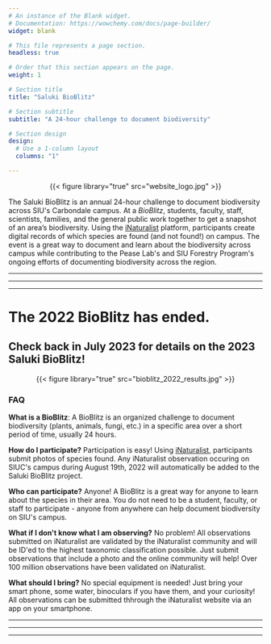 ```yaml
---
# An instance of the Blank widget.
# Documentation: https://wowchemy.com/docs/page-builder/
widget: blank

# This file represents a page section.
headless: true

# Order that this section appears on the page.
weight: 1

# Section title
title: "Saluki BioBlitz"

# Section subtitle
subtitle: "A 24-hour challenge to document biodiversity"

# Section design
design:
  # Use a 1-column layout
  columns: "1"

---
```


<p style="text-align: center;"> {{< figure library="true" src="website_logo.jpg" >}} </p>


The Saluki BioBlitz is an annual 24-hour challenge to document biodiversity across SIU's Carbondale campus. At a *BioBlitz*, students, faculty, staff, scientists, families, and the general public work together to get a snapshot of an area’s biodiversity. Using the [iNaturalist](https://www.inaturalist.org) platform, participants create digital records of which species are found (and not found!) on campus. The event is a great way to document and learn about the biodiversity across campus while contributing to the Pease Lab's and SIU Forestry Program's ongoing efforts of documenting biodiversity across the region.     

----     
----     
----   


# The 2022 BioBlitz has ended.
## Check back in July 2023 for details on the 2023 Saluki BioBlitz!   

<p style="text-align: center;"> {{< figure library="true" src="bioblitz_2022_results.jpg" >}} </p>

### FAQ

**What is a BioBlitz**: A BioBlitz is an organized challenge to document biodiversity (plants, animals, fungi, etc.) in a specific area over a short period of time, usually 24 hours.    

**How do I participate?** Participation is easy! Using [iNaturalist](https://www.inaturalist.org), participants submit photos of species found. Any iNaturalist observation occuring on SIUC's campus during August 19th, 2022 will automatically be added to the Saluki BioBlitz project.     

**Who can participate?** Anyone! A BioBlitz is a great way for anyone to learn about the species in their area. You do not need to be a student, faculty, or staff to participate - anyone from anywhere can help document biodiversity on SIU's campus.    

**What if I don't know what I am observing?** No problem! All observations submitted on iNaturalist are validated by the iNaturalist community and will be ID'ed to the highest taxonomic classification possible. Just submit observations that include a photo and the online community will help! Over 100 million observations have been validated on iNaturalist.    

**What should I bring?** No special equipment is needed! Just bring your smart phone, some water, binoculars if you have them, and your curiosity! All observations can be submitted thhrough the iNaturalist website via an app on your smartphone.     


----     
----     
----   


